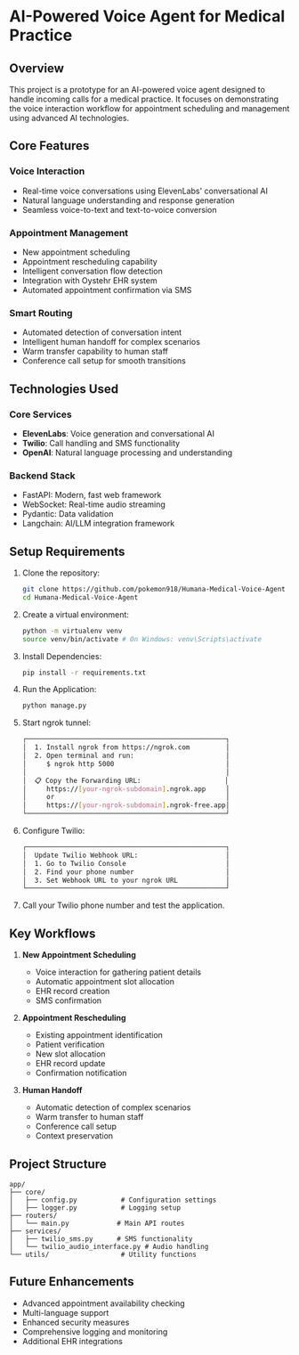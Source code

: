 # AI-Powered Voice Agent for Medical Practice

## Overview

This project is a prototype for an AI-powered voice agent designed to handle incoming calls for a medical practice. It focuses on demonstrating the voice interaction workflow for appointment scheduling and management using advanced AI technologies.

## Core Features

### Voice Interaction
- Real-time voice conversations using ElevenLabs' conversational AI
- Natural language understanding and response generation
- Seamless voice-to-text and text-to-voice conversion

### Appointment Management
- New appointment scheduling
- Appointment rescheduling capability
- Intelligent conversation flow detection
- Integration with Oystehr EHR system
- Automated appointment confirmation via SMS

### Smart Routing
- Automated detection of conversation intent
- Intelligent human handoff for complex scenarios
- Warm transfer capability to human staff
- Conference call setup for smooth transitions

## Technologies Used

### Core Services
- **ElevenLabs**: Voice generation and conversational AI
- **Twilio**: Call handling and SMS functionality
- **OpenAI**: Natural language processing and understanding

### Backend Stack
- FastAPI: Modern, fast web framework
- WebSocket: Real-time audio streaming
- Pydantic: Data validation
- Langchain: AI/LLM integration framework

## Setup Requirements

1. Clone the repository:
   ```bash
   git clone https://github.com/pokemon918/Humana-Medical-Voice-Agent
   cd Humana-Medical-Voice-Agent
   ```

2. Create a virtual environment:
   ```bash
   python -m virtualenv venv
   source venv/bin/activate # On Windows: venv\Scripts\activate
   ```

3. Install Dependencies:
   ```bash
   pip install -r requirements.txt
   ```

4. Run the Application:
   ```bash
   python manage.py
   ```

5. Start ngrok tunnel:
   ```bash
   ┌──────────────────────────────────────────────────┐
   │  1. Install ngrok from https://ngrok.com         │
   │  2. Open terminal and run:                       │
   │     $ ngrok http 5000                            │
   │                                                  │
   │  📋 Copy the Forwarding URL:                     │
   │     https://[your-ngrok-subdomain].ngrok.app     │
   │     or                                           │
   │     https://[your-ngrok-subdomain].ngrok-free.app│
   └──────────────────────────────────────────────────┘
   ```

6. Configure Twilio:
   ```bash
   ┌──────────────────────────────────────────────────┐
   │  Update Twilio Webhook URL:                      │
   │  1. Go to Twilio Console                         │
   │  2. Find your phone number                       │
   │  3. Set Webhook URL to your ngrok URL            │
   └──────────────────────────────────────────────────┘
   ```

7. Call your Twilio phone number and test the application.

## Key Workflows

1. **New Appointment Scheduling**
   - Voice interaction for gathering patient details
   - Automatic appointment slot allocation
   - EHR record creation
   - SMS confirmation

2. **Appointment Rescheduling**
   - Existing appointment identification
   - Patient verification
   - New slot allocation
   - EHR record update
   - Confirmation notification

3. **Human Handoff**
   - Automatic detection of complex scenarios
   - Warm transfer to human staff
   - Conference call setup
   - Context preservation

## Project Structure

```
app/
├── core/
│   ├── config.py           # Configuration settings
│   ├── logger.py           # Logging setup
├── routers/
│   └── main.py            # Main API routes
├── services/
│   ├── twilio_sms.py      # SMS functionality
│   └── twilio_audio_interface.py # Audio handling
└── utils/                  # Utility functions
```

## Future Enhancements

- Advanced appointment availability checking
- Multi-language support
- Enhanced security measures
- Comprehensive logging and monitoring
- Additional EHR integrations
